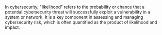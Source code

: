 In cybersecurity, "likelihood" refers to the probability or chance that a potential cybersecurity threat will successfully exploit a vulnerability in a system or network. It is a key component in assessing and managing cybersecurity risk, which is often quantified as the product of likelihood and impact.

